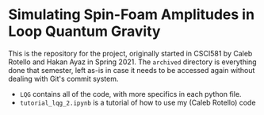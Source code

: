 # Simulating Spin-Foam Amplitudes in Loop Quantum Gravity

This is the repository for the project, originally started in CSCI581 by Caleb Rotello and Hakan Ayaz in Spring 2021. The `archived` directory is everything done that semester, left as-is in case it needs to be accessed again without dealing with Git's commit system.

+ `LQG` contains all of the code, with more specifics in each python file. 
+ `tutorial_lqg_2.ipynb` is a tutorial of how to use my (Caleb Rotello) code
